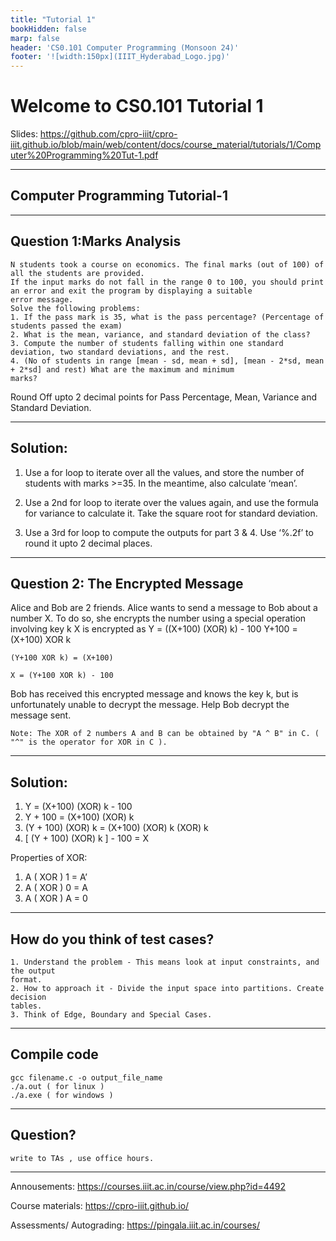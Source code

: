 ```yaml
---
title: "Tutorial 1"
bookHidden: false
marp: false
header: 'CS0.101 Computer Programming (Monsoon 24)'
footer: '![width:150px](IIIT_Hyderabad_Logo.jpg)'
---
```


# Welcome to CS0.101 Tutorial 1


Slides:  https://github.com/cpro-iiit/cpro-iiit.github.io/blob/main/web/content/docs/course_material/tutorials/1/Computer%20Programming%20Tut-1.pdf
    

--- 

## Computer Programming Tutorial-1

---

## Question 1:Marks Analysis

    N students took a course on economics. The final marks (out of 100) of all the students are provided.
    If the input marks do not fall in the range 0 to 100, you should print an error and exit the program by displaying a suitable
    error message.
    Solve the following problems:
    1. If the pass mark is 35, what is the pass percentage? (Percentage of students passed the exam)
    2. What is the mean, variance, and standard deviation of the class?
    3. Compute the number of students falling within one standard deviation, two standard deviations, and the rest.
    4. (No of students in range [mean - sd, mean + sd], [mean - 2*sd, mean + 2*sd] and rest) What are the maximum and minimum
    marks?

Round Off upto 2 decimal points for Pass Percentage, Mean, Variance and Standard Deviation.

---


## Solution:

1. Use a for loop to iterate over all the values, and store the number of students
with marks >=35. In the meantime, also calculate ‘mean’.

2. Use a 2nd for loop to iterate over the values again, and use the formula for
variance to calculate it. Take the square root for standard deviation.

3. Use a 3rd for loop to compute the outputs for part 3 & 4. 
Use ‘%.2f’ to round it upto 2 decimal places.


--- 


## Question 2: The Encrypted Message


Alice and Bob are 2 friends. Alice wants to send a message to Bob about a number X. To do so, she encrypts the number using a special operation involving key k
    X is encrypted as Y = ((X+100) (XOR) k) - 100
    Y+100 = (X+100) XOR k

    (Y+100 XOR k) = (X+100)

    X = (Y+100 XOR k) - 100

Bob has received this encrypted message and knows the key k, but is unfortunately unable to decrypt the message. Help Bob decrypt the message sent.

    Note: The XOR of 2 numbers A and B can be obtained by "A ^ B" in C. ( "^" is the operator for XOR in C ).


--- 

## Solution:

   1. Y = (X+100) (XOR) k - 100
   2. Y + 100 = (X+100) (XOR) k
   3. (Y + 100) (XOR) k = (X+100) (XOR) k (XOR) k
   4. [ (Y + 100) (XOR) k ] - 100 = X

Properties of XOR:
   1. A ( XOR ) 1 = A’
   2. A ( XOR ) 0 = A
   3. A ( XOR ) A = 0

---

## How do you think of test cases?

    1. Understand the problem - This means look at input constraints, and the output
    format.
    2. How to approach it - Divide the input space into partitions. Create decision
    tables.
    3. Think of Edge, Boundary and Special Cases.

--- 


## Compile code 

    gcc filename.c -o output_file_name
    ./a.out ( for linux )
    ./a.exe ( for windows )


--- 

## Question? 
    
    write to TAs , use office hours. 

--- 
Annousements: https://courses.iiit.ac.in/course/view.php?id=4492

Course materials: https://cpro-iiit.github.io/

Assessments/ Autograding: https://pingala.iiit.ac.in/courses/ 